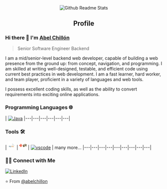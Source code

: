 <p align="center">
 <img width="100px" src="https://avatars.githubusercontent.com/u/45339034?s=400&u=6cddb232194ccd0377ebceec8e2385298da37706&v=4" align="center" alt="Github Readme Stats" />
 <h2 align="center">Profile</h2>
</p>

### Hi there 👋 I'm [Abel Chillón](https://anandmainali.com.np)
> Senior Software Engineer Backend

<div>
 <p>
I am a mid/senior-level backend web developer, capable of building a web presence from the ground up: from concept, navigation, and programming. I am skilled at writing well-designed, testable, and efficient code using current best practices in web development. I am a fast learner, hard worker, and team player, proficient in a variety of languages and web tools.

I possess excellent coding skills, as well as the ability to convert requirements into exciting online applications.
</p>
</div>

### Programming Languages 🌐

| [<img src="https://th.bing.com/th/id/OIP.cR9lTZZuKdpXY5nMjYc6ngHaMg?rs=1&pid=ImgDetMain" alt="Java" width="24">](https://www.java.com/)
|---|---|---|---|---|---|
 
### Tools 🛠️

| [<img src="https://raw.githubusercontent.com/github/explore/80688e429a7d4ef2fca1e82350fe8e3517d3494d/topics/mysql/mysql.png" alt="mysql" width="24">](https://www.mysql.com/) | [<img src="https://raw.githubusercontent.com/github/explore/80688e429a7d4ef2fca1e82350fe8e3517d3494d/topics/git/git.png" alt="Git" width="24">](https://git-scm.com/) | [<img src="https://upload.wikimedia.org/wikipedia/commons/thumb/2/2d/Visual_Studio_Code_1.18_icon.svg/1200px-Visual_Studio_Code_1.18_icon.svg.png" alt="vscode" width="24">](https://code.visualstudio.com/) | many more...
|---|---|---|---|---|---|---|---|---|

<h3> 🤝🏻 Connect with Me </h3>

<p align="left">
<a href="https://www.linkedin.com/in/abel-chillon/" target="_blank"><img alt="LinkedIn" src="https://img.shields.io/badge/https%3A%2F%2Fwww.linkedin.com%2Fin%2Fabel-chillon%2F?style=social&logoColor=0072b1&label=LinkedIn&labelColor=rgb&color=0072b1"></a>
</p>


⭐️ From [@abelchillon](https://github.com/abelchillon)
